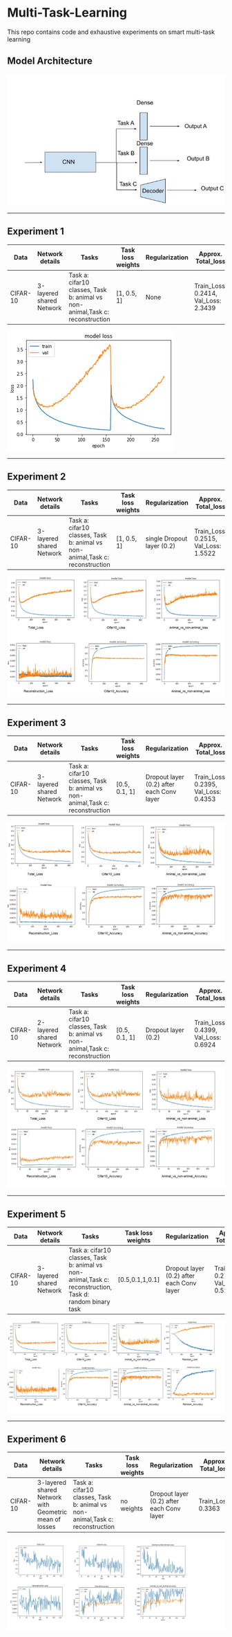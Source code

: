 # Multi-Task-Learning
This repo contains code and exhaustive experiments on smart multi-task learning


## Model Architecture

![alt text](https://github.com/hananshafi/Multi-Task-Learning/blob/main/assets/mtl_model.jpg)

---

## Experiment 1


Data | Network details| Tasks | Task loss weights  | Regularization | Approx. Total_loss
---- | -------------- | ----- | -----------------  | -------------- | ------------------
CIFAR-10 | 3-layered shared Network | Task a: cifar10 classes, Task b: animal vs non-animal,Task c: reconstruction | [1, 0.5, 1] | None | Train_Loss: 0.2414, Val_Loss: 2.3439

![alt text](https://github.com/hananshafi/Multi-Task-Learning/blob/main/assets/exp1loss.png)

---

## Experiment 2


Data | Network details| Tasks | Task loss weights  | Regularization | Approx. Total_loss
---- | -------------- | ----- | -----------------  | -------------- | ------------------
CIFAR-10 | 3-layered shared Network | Task a: cifar10 classes, Task b: animal vs non-animal,Task c: reconstruction | [1, 0.5, 1] | single Dropout layer (0.2) | Train_Loss: 0.2515, Val_Loss: 1.5522

![exp 2](https://github.com/hananshafi/Multi-Task-Learning/blob/main/assets/exp_2_paint.jpg)

---

## Experiment 3


Data | Network details| Tasks | Task loss weights  | Regularization | Approx. Total_loss
---- | -------------- | ----- | ------------------ | -------------- | ------------------ 
CIFAR-10 | 3-layered shared Network | Task a: cifar10 classes, Task b: animal vs non-animal,Task c: reconstruction | [0.5, 0.1, 1] | Dropout layer (0.2) after each Conv layer | Train_Loss: 0.2395, Val_Loss: 0.4353

![exp 3](https://github.com/hananshafi/Multi-Task-Learning/blob/main/assets/exp_3.jpg)

---

## Experiment 4


Data | Network details| Tasks | Task loss weights  | Regularization | Approx. Total_loss
---- | -------------- | ----- | -----------------  | -------------- | ------------------
CIFAR-10 | 2-layered shared Network | Task a: cifar10 classes, Task b: animal vs non-animal,Task c: reconstruction | [0.5, 0.1, 1] | Dropout layer (0.2) | Train_Loss: 0.4399, Val_Loss: 0.6924 

![exp 4](https://github.com/hananshafi/Multi-Task-Learning/blob/main/assets/exp_4.jpg)

---


## Experiment 5


Data | Network details| Tasks | Task loss weights  | Regularization | Approx. Total_loss
---- | -------------- | ----- | ------------------ | -------------- | ------------------ 
CIFAR-10 | 3-layered shared Network | Task a: cifar10 classes, Task b: animal vs non-animal,Task c: reconstruction, Task d: random binary task | [0.5,0.1,1,0.1] | Dropout layer (0.2) after each Conv layer | Train_Loss: 0.2746, Val_Loss: 0.5267

![exp 5](https://github.com/hananshafi/Multi-Task-Learning/blob/main/assets/exp_5.jpg)

---

## Experiment 6


Data | Network details| Tasks | Task loss weights  | Regularization | Approx. Total_loss
---- | -------------- | ----- | ------------------ | -------------- | ------------------ 
CIFAR-10 | 3-layered shared Network with Geometric mean of losses | Task a: cifar10 classes, Task b: animal vs non-animal,Task c: reconstruction| no weights | Dropout layer (0.2) after each Conv layer | Train_Loss: 0.3363

![exp 6](https://github.com/hananshafi/Multi-Task-Learning/blob/main/assets/exp_6.jpg)

